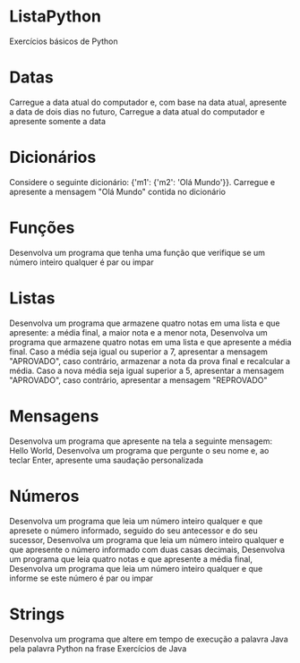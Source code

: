 # ListaPython

<p> Exercícios básicos de Python </p>

<h1>  Datas </h1>

<p> Carregue a data atual do computador e, com base na data atual, apresente a data de dois dias no futuro,
Carregue a data atual do computador e apresente somente a data </p>

<h1>  Dicionários </h1>

<p> Considere o seguinte dicionário: {'m1': {'m2': 'Olá Mundo'}}. Carregue e apresente a mensagem "Olá Mundo" contida no dicionário </p>

<h1>  Funções </h1>

<p> Desenvolva um programa que tenha uma função que verifique se um número inteiro qualquer é par ou impar </p>

<h1>  Listas </h1>

<p> Desenvolva um programa que armazene quatro notas em uma lista e que apresente: a média final, a maior nota e a menor nota,
Desenvolva um programa que armazene quatro notas em uma lista e que apresente a média final. Caso a média seja igual ou superior a 7, apresentar a mensagem "APROVADO", caso contrário, armazenar a nota da prova final e recalcular a média. Caso a nova média seja igual superior a 5, apresentar a mensagem "APROVADO", caso contrário, apresentar a mensagem "REPROVADO" </p>

<h1>  Mensagens </h1>

<p> Desenvolva um programa que apresente na tela a seguinte mensagem: Hello World,
Desenvolva um programa que pergunte o seu nome e, ao teclar Enter, apresente uma saudação personalizada </p>

<h1>  Números </h1>

<p> Desenvolva um programa que leia um número inteiro qualquer e que apresete o número informado, seguido do seu antecessor e do seu sucessor,
Desenvolva um programa que leia um número inteiro qualquer e que apresente o número informado com duas casas decimais,
Desenvolva um programa que leia quatro notas e que apresente a média final,
Desenvolva um programa que leia um número inteiro qualquer e que informe se este número é par ou impar </p>

<h1>  Strings </h1>

<p> Desenvolva um programa que altere em tempo de execução a palavra Java pela palavra Python na frase Exercícios de Java </p>
